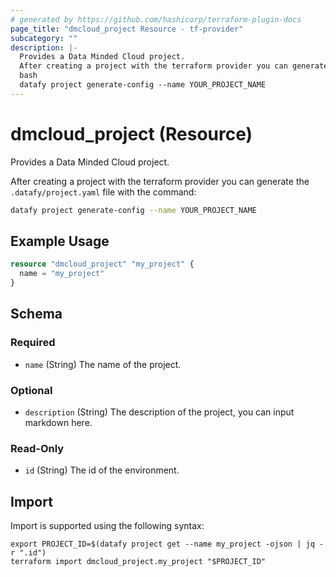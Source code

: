 ```yaml
---
# generated by https://github.com/hashicorp/terraform-plugin-docs
page_title: "dmcloud_project Resource - tf-provider"
subcategory: ""
description: |-
  Provides a Data Minded Cloud project.
  After creating a project with the terraform provider you can generate the .datafy/project.yaml file with the command:
  bash
  datafy project generate-config --name YOUR_PROJECT_NAME
---
```


# dmcloud_project (Resource)

Provides a Data Minded Cloud project.

After creating a project with the terraform provider you can generate the `.datafy/project.yaml` file with the command:

```bash
datafy project generate-config --name YOUR_PROJECT_NAME
```

## Example Usage

```terraform
resource "dmcloud_project" "my_project" {
  name = "my_project"
}
```

<!-- schema generated by tfplugindocs -->
## Schema

### Required

- `name` (String) The name of the project.

### Optional

- `description` (String) The description of the project, you can input markdown here.

### Read-Only

- `id` (String) The id of the environment.

## Import

Import is supported using the following syntax:

```shell
export PROJECT_ID=$(datafy project get --name my_project -ojson | jq -r ".id")
terraform import dmcloud_project.my_project "$PROJECT_ID"
```
